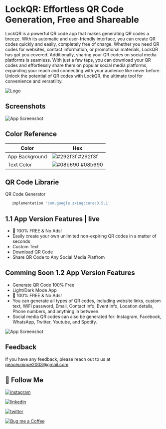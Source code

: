 
# LockQR: Effortless QR Code Generation, Free and Shareable

LockQR is a powerful QR code app that makes generating QR codes a breeze. With its automatic and user-friendly interface, you can create QR codes quickly and easily, completely free of charge. Whether you need QR codes for websites, contact information, or promotional materials, LockQR has got you covered. Additionally, sharing your QR codes on social media platforms is seamless. With just a few taps, you can download your QR codes and effortlessly share them on popular social media platforms, expanding your reach and connecting with your audience like never before. Unlock the potential of QR codes with LockQR, the ultimate tool for convenience and versatility.



![Logo](https://github.com/SagarDhadke/LockQR/assets/70995022/997ca991-4773-4652-87dd-ceb9ad38f00f)


## Screenshots

![App Screenshot](https://github.com/SagarDhadke/LockQR/assets/70995022/cea2be12-7c62-4014-9dbf-d2ef1d10ed65)

## Color Reference

| Color             | Hex                                                                |
| ----------------- | ------------------------------------------------------------------ |
| App Background| ![#292f3f](https://via.placeholder.com/10/292f3f?text=+) #292f3f |
| Text Color | ![#08b690](https://via.placeholder.com/10/08b690?text=+) #08b690 |



## QR Code Librarie 

QR Code Generator 

```bash
   implementation 'com.google.zxing:core:3.5.1'
```


## 1.1 App Version Features | live 

- 📣 100% FREE & No Ads!
- Easily create your own unlimited non-expiring QR codes in a matter of seconds
- Custom Text
- Download QR Code 
- Share QR Code to Any Social Media Platfrom

## Comming Soon 1.2 App Version Features

- Generate QR Code 100% Free
- Light/Dark Mode App
- 📣 100% FREE & No Ads!
- You can generate all types of QR codes, including website links, custom text, WiFi password, Email, Contact info, Event info, Location details, Phone numbers, and anything in between.
- Social media QR codes can also be generated for: Instagram, Facebook, WhatsApp, Twitter, Youtube, and Spotify.

![App Screenshot](https://github.com/SagarDhadke/LockQR/assets/70995022/5ad1a63c-27d5-475c-bb0f-636a88c20618)



## Feedback

If you have any feedback, please reach out to us at peaceunique2003@gmail.com

## 🔗 Follow Me 
[![instagram](https://img.shields.io/badge/Instagram-E4405F?style=for-the-badge&logo=instagram&logoColor=white)](https://www.instagram.com/sagardhadke_uc/)

[![linkedin](https://img.shields.io/badge/linkedin-0A66C2?style=for-the-badge&logo=linkedin&logoColor=white)](https://www.linkedin.com/in/sagar-dhadke-6a466b206/)

[![twitter](https://img.shields.io/badge/twitter-1DA1F2?style=for-the-badge&logo=twitter&logoColor=white)](https://twitter.com/sagardhadke_uc)


[![Bug me a Coffee](https://img.shields.io/badge/donate-buy%20me%20a%20coffee-yellow?label=Donate&style=flat-square)](https://www.buymeacoffee.com/sagardhadke)
